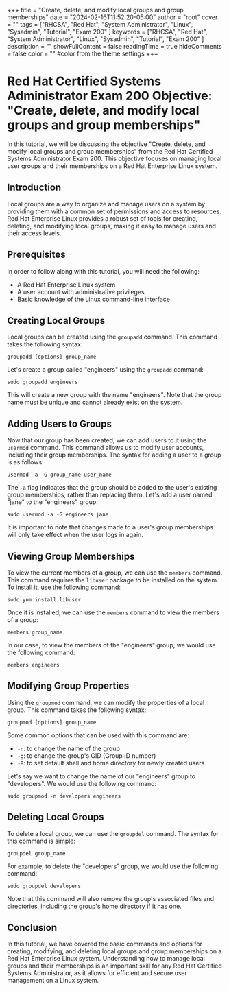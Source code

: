 +++
title = "Create, delete, and modify local groups and group memberships"
date = "2024-02-16T11:52:20-05:00"
author = "root"
cover = ""
tags = ["RHCSA", "Red Hat", "System Administrator", "Linux", "Sysadmin", "Tutorial", "Exam 200" ]
keywords = ["RHCSA", "Red Hat", "System Administrator", "Linux", "Sysadmin", "Tutorial", "Exam 200" ]
description = ""
showFullContent = false
readingTime = true
hideComments = false
color = "" #color from the theme settings
+++


# Red Hat Certified Systems Administrator Exam 200 Objective: "Create, delete, and modify local groups and group memberships"

In this tutorial, we will be discussing the objective "Create, delete, and modify local groups and group memberships" from the Red Hat Certified Systems Administrator Exam 200. This objective focuses on managing local user groups and their memberships on a Red Hat Enterprise Linux system.

## Introduction
Local groups are a way to organize and manage users on a system by providing them with a common set of permissions and access to resources. Red Hat Enterprise Linux provides a robust set of tools for creating, deleting, and modifying local groups, making it easy to manage users and their access levels.

## Prerequisites
In order to follow along with this tutorial, you will need the following:
- A Red Hat Enterprise Linux system
- A user account with administrative privileges
- Basic knowledge of the Linux command-line interface

## Creating Local Groups
Local groups can be created using the `groupadd` command. This command takes the following syntax:
```
groupadd [options] group_name
```
Let's create a group called "engineers" using the `groupadd` command:
```
sudo groupadd engineers
```
This will create a new group with the name "engineers". Note that the group name must be unique and cannot already exist on the system.

## Adding Users to Groups
Now that our group has been created, we can add users to it using the `usermod` command. This command allows us to modify user accounts, including their group memberships. The syntax for adding a user to a group is as follows:
```
usermod -a -G group_name user_name
```
The `-a` flag indicates that the group should be added to the user's existing group memberships, rather than replacing them. Let's add a user named "jane" to the "engineers" group:
```
sudo usermod -a -G engineers jane
```
It is important to note that changes made to a user's group memberships will only take effect when the user logs in again.

## Viewing Group Memberships
To view the current members of a group, we can use the `members` command. This command requires the `libuser` package to be installed on the system. To install it, use the following command:
```
sudo yum install libuser
```
Once it is installed, we can use the `members` command to view the members of a group:
```
members group_name
```
In our case, to view the members of the "engineers" group, we would use the following command:
```
members engineers
```

## Modifying Group Properties
Using the `groupmod` command, we can modify the properties of a local group. This command takes the following syntax:
```
groupmod [options] group_name
```
Some common options that can be used with this command are:
- `-n`: to change the name of the group
- `-g`: to change the group's GID (Group ID number)
- `-R`: to set default shell and home directory for newly created users

Let's say we want to change the name of our "engineers" group to "developers". We would use the following command:
```
sudo groupmod -n developers engineers
```

## Deleting Local Groups
To delete a local group, we can use the `groupdel` command. The syntax for this command is simple:
```
groupdel group_name
```
For example, to delete the "developers" group, we would use the following command:
```
sudo groupdel developers
```
Note that this command will also remove the group's associated files and directories, including the group's home directory if it has one.

## Conclusion
In this tutorial, we have covered the basic commands and options for creating, modifying, and deleting local groups and group memberships on a Red Hat Enterprise Linux system. Understanding how to manage local groups and their memberships is an important skill for any Red Hat Certified Systems Administrator, as it allows for efficient and secure user management on a Linux system. 